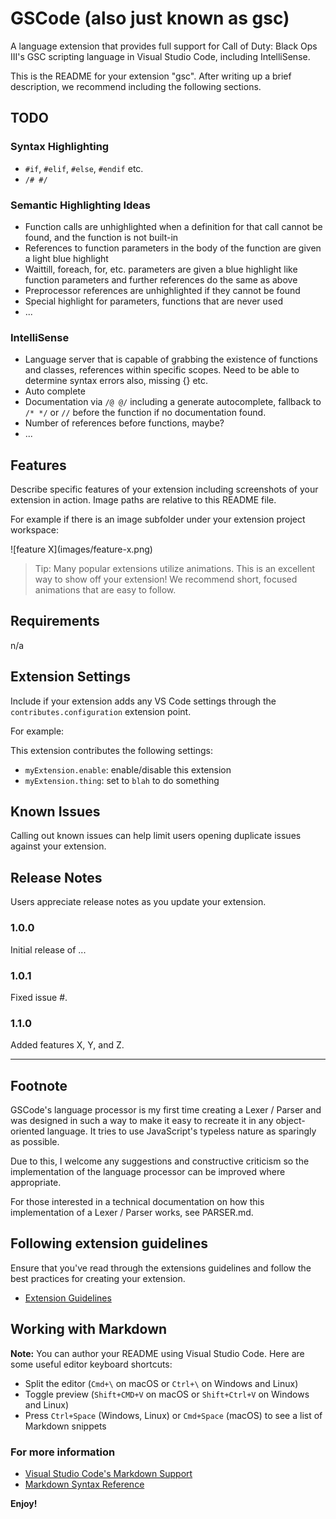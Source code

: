 # GSCode (also just known as gsc)

A language extension that provides full support for Call of Duty: Black Ops III's GSC scripting language in Visual Studio Code, including IntelliSense.

This is the README for your extension "gsc". After writing up a brief description, we recommend including the following sections.

## TODO
### Syntax Highlighting
* `#if`, `#elif`, `#else`, `#endif` etc.
* `/# #/`

### Semantic Highlighting Ideas
* Function calls are unhighlighted when a definition for that call cannot be found, and the function is not built-in
* References to function parameters in the body of the function are given a light blue highlight
* Waittill, foreach, for, etc. parameters are given a blue highlight like function parameters and further references do the same as above
* Preprocessor references are unhighlighted if they cannot be found
* Special highlight for parameters, functions that are never used
* ...

### IntelliSense
* Language server that is capable of grabbing the existence of functions and classes, references within specific scopes. Need to be able to determine syntax errors also, missing {} etc.
* Auto complete
* Documentation via `/@ @/` including a generate autocomplete, fallback to `/* */` or `//` before the function if no documentation found.
* Number of references before functions, maybe?
* ...

## Features

Describe specific features of your extension including screenshots of your extension in action. Image paths are relative to this README file.

For example if there is an image subfolder under your extension project workspace:

\!\[feature X\]\(images/feature-x.png\)

> Tip: Many popular extensions utilize animations. This is an excellent way to show off your extension! We recommend short, focused animations that are easy to follow.

## Requirements

n/a

## Extension Settings

Include if your extension adds any VS Code settings through the `contributes.configuration` extension point.

For example:

This extension contributes the following settings:

* `myExtension.enable`: enable/disable this extension
* `myExtension.thing`: set to `blah` to do something

## Known Issues

Calling out known issues can help limit users opening duplicate issues against your extension.

## Release Notes

Users appreciate release notes as you update your extension.

### 1.0.0

Initial release of ...

### 1.0.1

Fixed issue #.

### 1.1.0

Added features X, Y, and Z.

-----------------------------------------------------------------------------------------------------------
## Footnote

GSCode's language processor is my first time creating a Lexer / Parser and was designed in such a way to make it easy to recreate it in any object-oriented language. It tries to use JavaScript's typeless nature as sparingly as possible.

Due to this, I welcome any suggestions and constructive criticism so the implementation of the language processor can be improved where appropriate.

For those interested in a technical documentation on how this implementation of a Lexer / Parser works, see PARSER.md.

## Following extension guidelines

Ensure that you've read through the extensions guidelines and follow the best practices for creating your extension.

* [Extension Guidelines](https://code.visualstudio.com/api/references/extension-guidelines)

## Working with Markdown

**Note:** You can author your README using Visual Studio Code.  Here are some useful editor keyboard shortcuts:

* Split the editor (`Cmd+\` on macOS or `Ctrl+\` on Windows and Linux)
* Toggle preview (`Shift+CMD+V` on macOS or `Shift+Ctrl+V` on Windows and Linux)
* Press `Ctrl+Space` (Windows, Linux) or `Cmd+Space` (macOS) to see a list of Markdown snippets

### For more information

* [Visual Studio Code's Markdown Support](http://code.visualstudio.com/docs/languages/markdown)
* [Markdown Syntax Reference](https://help.github.com/articles/markdown-basics/)

**Enjoy!**

